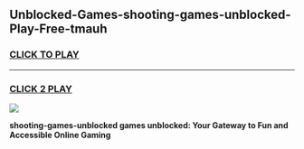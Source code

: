 
## Unblocked-Games-shooting-games-unblocked-Play-Free-tmauh
<h3>
<a href="https://premium76.site?title=shooting-games-unblocked&ref=09A">CLICK TO PLAY</a></h3>
<hr>

<h3>
<a href="https://premium76.site?title=shooting-games-unblocked&ref=09A">CLICK 2 PLAY</a>
  
</h3>

<a href="https://premium76.site?title=shooting-games-unblocked&ref=09A"><img src="https://clearcache.store/games.png"></a>


**shooting-games-unblocked games unblocked: Your Gateway to Fun and Accessible Online Gaming**
